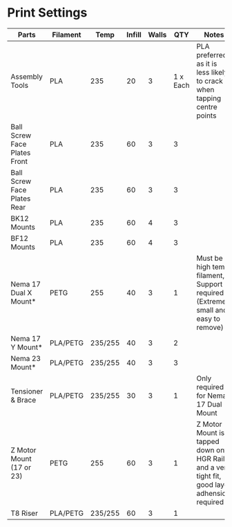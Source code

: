 # Print Settings

Parts       	|Filament|	Temp|	Infill|Walls|	QTY    |Notes	
--------------|--------|------|-------|-----|--------|-----
Assembly Tools|	PLA |	235 |	20	    |3 |	1 x Each|	PLA preferred as it is less likely to crack when tapping centre points	
Ball Screw Face Plates Front	|PLA	|235|	60	|3|	3
Ball Screw Face Plates Rear	|PLA	|235|	60	|3|	3
BK12 Mounts|	PLA|	235|	60|	4	|3
BF12 Mounts|	PLA|	235|	60|	4	|3 	
Nema 17 Dual X Mount*	|PETG|	255|	40|	3	|1|	Must be a high temp filament, Support required (Extremely small and easy to remove)	
Nema 17 Y Mount*	|PLA/PETG|	235/255|	40	|3|	2		
Nema 23 Mount*	|PLA/PETG	|235/255	|40	|3	|3		
Tensioner & Brace|	PLA/PETG|	235/255|	30|	3|	1|	Only required for Nema 17 Dual Mount	
Z Motor Mount (17 or 23)	|PETG|	255|	60|	3	|1|	Z Motor Mount is tapped down onto HGR Rails and a very tight fit, good layer adhension required	
T8 Riser|	PLA/PETG	|235/255|	60|	3|	1	
